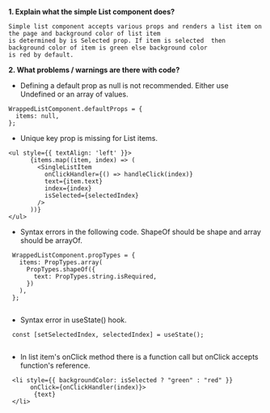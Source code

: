 **1. Explain what the simple List component does?**

```
Simple list component accepts various props and renders a list item on the page and background color of list item 
is determined by is Selected prop. If item is selected  then background color of item is green else background color
is red by default.
```
**2. What problems / warnings are there with code?**

- Defining a default prop as null is not recommended. Either use Undefined or an array of values.

```
WrappedListComponent.defaultProps = {
  items: null,
};

```
- Unique key prop is missing for List items.

```
<ul style={{ textAlign: 'left' }}>
      {items.map((item, index) => (
        <SingleListItem
          onClickHandler={() => handleClick(index)}
          text={item.text}
          index={index}
          isSelected={selectedIndex}
        />
      ))}
</ul>

```
- Syntax errors in the following code. ShapeOf should be shape and array should be arrayOf.

```
 WrappedListComponent.propTypes = {
   items: PropTypes.array(
     PropTypes.shapeOf({
       text: PropTypes.string.isRequired,
     })
   ),
 };
 
```
- Syntax error in useState() hook.

```
 const [setSelectedIndex, selectedIndex] = useState(); 
 
```
- In list item's onClick method there is a function call but onClick accepts function's reference.

```
 <li style={{ backgroundColor: isSelected ? "green" : "red" }}
      onClick={onClickHandler(index)}>
       {text}
 </li>
 
```



